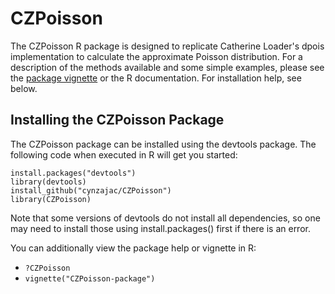 # CZPoisson
The CZPoisson R package is designed to replicate Catherine Loader's dpois implementation to calculate the approximate Poisson distribution.
For a description of the methods available and some simple examples, please see the
[package vignette](https://github.com/cynzajac/CZPoisson.git/inst/doc/CZPoisson_package.pdf?raw=true) or the R documentation. 
For installation help, see below.

## Installing the CZPoisson Package
The CZPoisson package can be installed using the devtools package. The following code when executed in R will get you started:
```
install.packages("devtools")
library(devtools)
install_github("cynzajac/CZPoisson")
library(CZPoisson)
```
Note that some versions of devtools do not install all dependencies, so one may need to install those using install.packages() first if there is an error.

You can additionally view the package help or vignette in R:
- `?CZPoisson`
- `vignette("CZPoisson-package")`